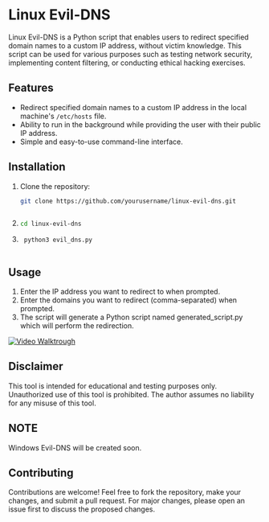 # Linux Evil-DNS

Linux Evil-DNS is a Python script that enables users to redirect specified domain names to a custom IP address, without victim knowledge. This script can be used for various purposes such as testing network security, implementing content filtering, or conducting ethical hacking exercises.

## Features

- Redirect specified domain names to a custom IP address in the local machine's `/etc/hosts` file.
- Ability to run in the background while providing the user with their public IP address.
- Simple and easy-to-use command-line interface.

## Installation

1. Clone the repository:

   ```bash
   git clone https://github.com/yourusername/linux-evil-dns.git



2.   ```bash
     cd linux-evil-dns


3.  ```bash
     python3 evil_dns.py



## Usage

1. Enter the IP address you want to redirect to when prompted.
2. Enter the domains you want to redirect (comma-separated) when prompted.
3. The script will generate a Python script named generated_script.py which will perform the redirection.


[![Video Walktrough](https://img.youtube.com/vi/abc123/0.jpg)](https://youtu.be/5sOYY7zZlJ4)

## Disclaimer

This tool is intended for educational and testing purposes only. Unauthorized use of this tool is prohibited. The author assumes no liability for any misuse of this tool.

## NOTE

Windows Evil-DNS will be created soon. 


## Contributing

Contributions are welcome! Feel free to fork the repository, make your changes, and submit a pull request. For major changes, please open an issue first to discuss the proposed changes.



